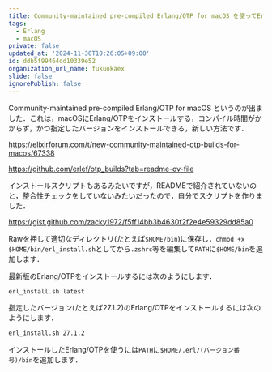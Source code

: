 ```yaml
---
title: Community-maintained pre-compiled Erlang/OTP for macOS を使ってErlangをインストールする
tags:
  - Erlang
  - macOS
private: false
updated_at: '2024-11-30T10:26:05+09:00'
id: ddb5f99464dd10339e52
organization_url_name: fukuokaex
slide: false
ignorePublish: false
---
```

Community-maintained pre-compiled Erlang/OTP for macOS というのが出ました．これは，macOSにErlang/OTPをインストールする，コンパイル時間がかからず，かつ指定したバージョンをインストールできる，新しい方法です．

https://elixirforum.com/t/new-community-maintained-otp-builds-for-macos/67338

https://github.com/erlef/otp_builds?tab=readme-ov-file

インストールスクリプトもあるみたいですが，READMEで紹介されていないのと，整合性チェックをしていないみたいだったので，自分でスクリプトを作りました．

https://gist.github.com/zacky1972/f5ff14bb3b4630f2f2e4e59329dd85a0

Rawを押して適切なディレクトリ(たとえば`$HOME/bin`)に保存し，`chmod +x $HOME/bin/erl_install.sh`としてから`.zshrc`等を編集して`PATH`に`$HOME/bin`を追加します．

最新版のErlang/OTPをインストールするには次のようにします．

```zsh
erl_install.sh latest
```

指定したバージョン(たとえば27.1.2)のErlang/OTPをインストールするには次のようにします．

```zsh
erl_install.sh 27.1.2
```

インストールしたErlang/OTPを使うには`PATH`に`$HOME/.erl/(バージョン番号)/bin`を追加します．

